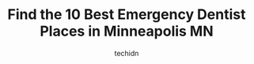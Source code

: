 ---
layout: ampstory
image: https://i0.wp.com/www.depkes.org/wp-content/uploads/2023/06/emergency-dentist-0-in-minneapolis-mn-1685765340.jpeg?resize=640,853
author: techidn
featured: false
description: Discover the impressive array of Emergency Dentist options in Minneapolis MN, where you can find 10 of the largest Emergency Dentist establishments in the area. From renowned classics to hid
title: Find the 10 Best Emergency Dentist Places in Minneapolis MN
cover:
   title: Find the 10 Best Emergency Dentist Places in Minneapolis MN
   subtitle: Rickpate
   background: https://www.depkes.org/wp-content/uploads/2023/06/emergency-dentist-0-in-minneapolis-mn-1685765340.jpeg

pages: 
 - layout: thirds
   top: <h1>#1 Isles Dental</h1>
   bottom: "<p>Superb, caring dentistry. Their professionalism is evident to me with every visit. My experience with Isles Dental is that it is patient-focused, quick to accommodate, an</p>"
   background: https://www.depkes.org/wp-content/uploads/2023/06/emergency-dentist-1-in-minneapolis-mn-1685765341.jpeg
   backgroundblur: true
 - layout: thirds
   top: <h1>#2 The Dental Emergency Room</h1>
   bottom: "<p>Every single person from the front door to the doctors are absolutely amazing. This is 5 star care regardless of your payer source or ability to pay. I have a beautiful t</p>"
   background: https://www.depkes.org/wp-content/uploads/2023/06/emergency-dentist-2-in-minneapolis-mn-1685765341.jpeg
   cta:
      link: https://www.depkes.org/blog/find-the-10-best-emergency-dentist-places-in-minneapolis-mn/
      text: Find the 10 Best Emergency Dentist Places in Minneapolis MN
 - layout: thirds
   top: <h1>#3 Diamond Dental</h1>
   bottom: "<p>115 Broadway St NE, Minneapolis, MN 55413, United States</p>"
   background: https://www.depkes.org/wp-content/uploads/2023/06/emergency-dentist-3-in-minneapolis-mn-1685765341.jpeg
   cta:
      link: https://www.depkes.org/blog/find-the-10-best-emergency-dentist-places-in-minneapolis-mn/
      text: Find the 10 Best Emergency Dentist Places in Minneapolis MN
 - layout: thirds
   top: <h1>#4 Mill District Dental</h1>
   bottom: "<p>1026 S Washington Ave #100, Minneapolis, MN 55415, United States</p>"
   background: https://images.unsplash.com/photo-1553949345-eb786bb3f7ba?ixlib=rb-4.0.3&ixid=MnwxMjA3fDB8MHxwaG90by1wYWdlfHx8fGVufDB8fHx8&auto=format&fit=crop&w=640&h=853&q=80
   cta:
      link: https://www.depkes.org/blog/find-the-10-best-emergency-dentist-places-in-minneapolis-mn/
      text: Find the 10 Best Emergency Dentist Places in Minneapolis MN
 - layout: thirds
   top: <h1>#5 Rojas Family Dental</h1>
   bottom: "<p>3455 4th Ave S, Minneapolis, MN 55408, United States</p>"
   background: https://images.unsplash.com/photo-1527066579998-dbbae57f45ce?ixlib=rb-4.0.3&ixid=MnwxMjA3fDB8MHxwaG90by1wYWdlfHx8fGVufDB8fHx8&auto=format&fit=crop&w=640&h=853&q=80
   cta:
      link: https://www.depkes.org/blog/find-the-10-best-emergency-dentist-places-in-minneapolis-mn/
      text: Find the 10 Best Emergency Dentist Places in Minneapolis MN
 - layout: thirds
   top: <h1>#6 CityTooth Ltd</h1>
   bottom: "<p>Medical Arts Bldg, 825 Nicollet Mall Suite 812, Minneapolis, MN 55402, United States</p>"
   background: https://images.unsplash.com/photo-1620421680010-0766ff230392?ixlib=rb-4.0.3&ixid=MnwxMjA3fDB8MHxwaG90by1wYWdlfHx8fGVufDB8fHx8&auto=format&fit=crop&w=640&h=853&q=80
   cta:
      link: https://www.depkes.org/blog/find-the-10-best-emergency-dentist-places-in-minneapolis-mn/
      text: Find the 10 Best Emergency Dentist Places in Minneapolis MN
 - layout: thirds
   top: <h1>#7 Midwest Dental</h1>
   bottom: "<p>2010 27th Ave S, Minneapolis, MN 55406, United States</p>"
   background: https://images.unsplash.com/photo-1536745287225-21d689278fd1?ixlib=rb-4.0.3&ixid=MnwxMjA3fDB8MHxwaG90by1wYWdlfHx8fGVufDB8fHx8&auto=format&fit=crop&w=640&h=853&q=80
   cta:
      link: https://www.depkes.org/blog/find-the-10-best-emergency-dentist-places-in-minneapolis-mn/
      text: Find the 10 Best Emergency Dentist Places in Minneapolis MN
 - layout: thirds
   middle: Continue reading...
   background: https://images.unsplash.com/photo-1552083974-186346191183?ixlib=rb-4.0.3&ixid=MnwxMjA3fDB8MHxwaG90by1wYWdlfHx8fGVufDB8fHx8&auto=format&fit=crop&w=640&h=853&q=80
   cta:
      link: https://www.depkes.org/blog/find-the-10-best-emergency-dentist-places-in-minneapolis-mn/
      text: Find the 10 Best Emergency Dentist Places in Minneapolis MN
      
---